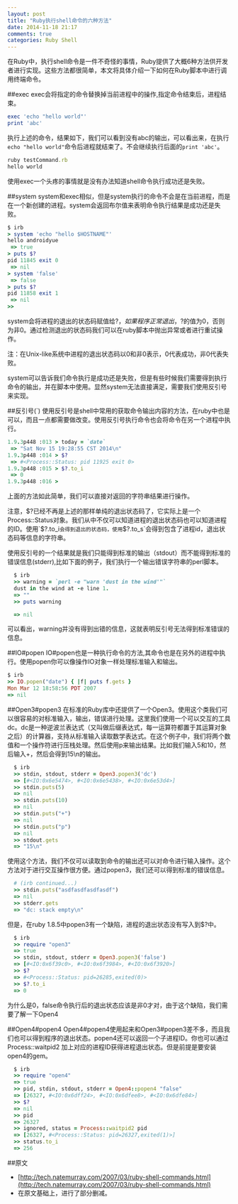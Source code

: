 ```yaml
---
layout: post
title: "Ruby执行shell命令的六种方法"
date: 2014-11-18 21:17
comments: true
categories: Ruby Shell
---
```

在Ruby中，执行shell命令是一件不奇怪的事情，Ruby提供了大概6种方法供开发者进行实现。这些方法都很简单，本文将具体介绍一下如何在Ruby脚本中进行调用终端命令。
<!--more-->
##exec
exec会将指定的命令替换掉当前进程中的操作,指定命令结束后，进程结束。
```ruby
exec 'echo "hello world"'
print 'abc'
```
执行上述的命令，结果如下，我们可以看到没有abc的输出，可以看出来，在执行`echo "hello world"`命令后进程就结束了。不会继续执行后面的`print 'abc'`。
```ruby
ruby testCommand.rb 
hello world
```
使用exec一个头疼的事情就是没有办法知道shell命令执行成功还是失败。

##system
system和exec相似，但是system执行的命令不会是在当前进程，而是在一个新创建的进程。system会返回布尔值来表明命令执行结果是成功还是失败。
```ruby
$ irb             
> system 'echo "hello $HOSTNAME"'
hello androidyue
 => true
> puts $?
pid 11845 exit 0
 => nil 
> system 'false' 
 => false
> puts $?
pid 11858 exit 1
 => nil 
>> 
```
system会将进程的退出的状态码赋值给$?，如果程序正常退出，$?的值为0，否则为非0。通过检测退出的状态码我们可以在ruby脚本中抛出异常或者进行重试操作。

注：在Unix-like系统中进程的退出状态码以0和非0表示，0代表成功，非0代表失败。

system可以告诉我们命令执行是成功还是失败，但是有些时候我们需要得到执行命令的输出，并在脚本中使用。显然system无法直接满足，需要我们使用反引号来实现。

##反引号(`)
使用反引号是shell中常用的获取命令输出内容的方法，在ruby中也是可以，而且一点都需要做改变。使用反引号执行命令也会将命令在另一个进程中执行。
```ruby
1.9.3p448 :013 > today = `date`
 => "Sat Nov 15 19:28:55 CST 2014\n" 
1.9.3p448 :014 > $?
 => #<Process::Status: pid 11925 exit 0> 
1.9.3p448 :015 > $?.to_i
 => 0 
1.9.3p448 :016 >
```

上面的方法如此简单，我们可以直接对返回的字符串结果进行操作。

注意，$?已经不再是上述的那样单纯的退出状态码了，它实际上是一个Process::Status对象。我们从中不仅可以知道进程的退出状态码也可以知道进程的ID。使用`$?.to_i`会得到退出的状态码，使用`$?.to_s`会得到包含了进程id，退出状态码等信息的字符串。

使用反引号的一个结果就是我们只能得到标准的输出（stdout）而不能得到标准的错误信息(stderr),比如下面的例子，我们执行一个输出错误字符串的perl脚本。
```ruby
  $ irb
  >> warning = `perl -e "warn 'dust in the wind'"`
  dust in the wind at -e line 1.
  => "" 
  >> puts warning

  => nil
```
可以看出，warning并没有得到出错的信息，这就表明反引号无法得到标准错误的信息。

##IO#popen
IO#popen也是一种执行命令的方法,其命令也是在另外的进程中执行。使用popen你可以像操作IO对象一样处理标准输入和输出。
```ruby
$ irb
>> IO.popen("date") { |f| puts f.gets }
Mon Mar 12 18:58:56 PDT 2007
=> nil
```

##Open3#popen3
在标准的Ruby库中还提供了一个Open3。使用这个类我们可以很容易的对标准输入，输出，错误进行处理。这里我们使用一个可以交互的工具dc。dc是一种逆波兰表达式（又叫做后缀表达式，每一运算符都置于其运算对象之后）的计算器，支持从标准输入读取数学表达式。在这个例子中，我们将两个数值和一个操作符进行压栈处理。然后使用p来输出结果。比如我们输入5和10，然后输入+，然后会得到15\n的输出。
```ruby
  $ irb
  >> stdin, stdout, stderr = Open3.popen3('dc') 
  => [#<IO:0x6e5474>, #<IO:0x6e5438>, #<IO:0x6e53d4>]
  >> stdin.puts(5)
  => nil
  >> stdin.puts(10)
  => nil
  >> stdin.puts("+")
  => nil
  >> stdin.puts("p")
  => nil
  >> stdout.gets
  => "15\n" 
```
使用这个方法，我们不仅可以读取到命令的输出还可以对命令进行输入操作。这个方法对于进行交互操作很方便。通过popen3，我们还可以得到标准的错误信息。
```ruby
  # (irb continued...)
  >> stdin.puts("asdfasdfasdfasdf")
  => nil
  >> stderr.gets
  => "dc: stack empty\n" 
```
但是，在ruby 1.8.5中popen3有一个缺陷，进程的退出状态没有写入到$?中。
```ruby
  $ irb
  >> require "open3" 
  => true
  >> stdin, stdout, stderr = Open3.popen3('false')
  => [#<IO:0x6f39c0>, #<IO:0x6f3984>, #<IO:0x6f3920>]
  >> $?
  => #<Process::Status: pid=26285,exited(0)>
  >> $?.to_i
  => 0
```
为什么是0，false命令执行后的退出状态应该是非0才对，由于这个缺陷，我们需要了解一下Open4

##Open4#popen4
Open4#popen4使用起来和Open3#popen3差不多，而且我们也可以得到程序的退出状态。popen4还可以返回一个子进程ID。你也可以通过Process::waitpid2 加上对应的进程ID获得进程退出状态。但是前提是要安装open4的gem。
```ruby
  $ irb
  >> require "open4" 
  => true
  >> pid, stdin, stdout, stderr = Open4::popen4 "false" 
  => [26327, #<IO:0x6dff24>, #<IO:0x6dfee8>, #<IO:0x6dfe84>]
  >> $?
  => nil
  >> pid
  => 26327
  >> ignored, status = Process::waitpid2 pid
  => [26327, #<Process::Status: pid=26327,exited(1)>]
  >> status.to_i
  => 256
```

##原文
  * [http://tech.natemurray.com/2007/03/ruby-shell-commands.html](http://tech.natemurray.com/2007/03/ruby-shell-commands.html)
  * 在原文基础上，进行了部分删减。
  
